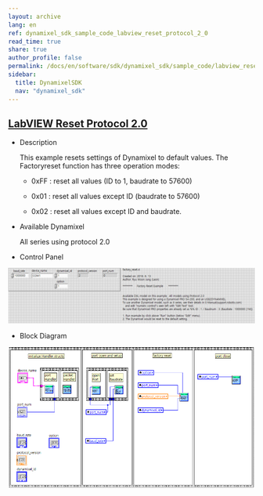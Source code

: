 ```yaml
---
layout: archive
lang: en
ref: dynamixel_sdk_sample_code_labview_reset_protocol_2_0
read_time: true
share: true
author_profile: false
permalink: /docs/en/software/sdk/dynamixel_sdk/sample_code/labview_reset_protocol_2_0
sidebar:
  title: DynamixelSDK
  nav: "dynamixel_sdk"
---
```


<div style="counter-reset: h2 112"></div>
<div style="counter-reset: h1 3"></div>

## [LabVIEW Reset Protocol 2.0](#labview-reset-protocol-20)

- Description

  This example resets settings of Dynamixel to default values. The Factoryreset function has three operation modes:

  * 0xFF : reset all values (ID to 1, baudrate to 57600)

  * 0x01 : reset all values except ID (baudrate to 57600)

  * 0x02 : reset all values except ID and baudrate.

- Available Dynamixel

  All series using protocol 2.0

- Control Panel

![](https://github.com/ROBOTIS-GIT/ROBOTIS-Documents/blob/master/wiki-images/DynamixelSDK/4.SDKExample/4.7%20LabVIEW/factory_reset2/factory_reset2.png)

- Block Diagram

![](https://github.com/ROBOTIS-GIT/ROBOTIS-Documents/blob/master/wiki-images/DynamixelSDK/4.SDKExample/4.7%20LabVIEW/factory_reset2/block_diagram.png)